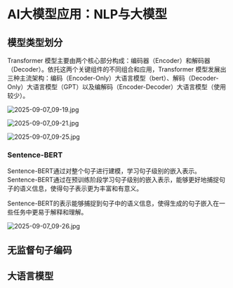 # AI大模型应用：NLP与大模型

## 模型类型划分

Transformer 模型主要由两个核心部分构成：编码器（Encoder）和解码器（Decoder）。依托这两个关键组件的不同组合和应用，Transformer 模型发展出三种主流架构：编码（Encoder-Only）大语言模型（bert）、解码（Decoder-Only）大语言模型（GPT）以及编解码（Encoder-Decoder）大语言模型（使用较少）。

![2025-09-07_09-19.jpg](https://cdn.jsdelivr.net/gh/zilong-ding/note-gen-image-sync@main/918929aa-7452-4809-a078-89867b9d4537.jpeg)

![2025-09-07_09-21.jpg](https://cdn.jsdelivr.net/gh/zilong-ding/note-gen-image-sync@main/aa36cdb6-9c76-4eff-859f-440a88621a83.jpeg)

![2025-09-07_09-25.jpg](https://cdn.jsdelivr.net/gh/zilong-ding/note-gen-image-sync@main/9a0eb787-2da2-47fa-b164-db61d4b40ba7.jpeg)

### Sentence-BERT

Sentence-BERT通过对整个句子进行建模，学习句子级别的嵌入表示。Sentence-BERT通过在预训练阶段学习句子级别的嵌入表示，能够更好地捕捉句子的语义信息，使得句子表示更为丰富和有意义。

Sentence-BERT的表示能够捕捉到句子中的语义信息，使得生成的句子嵌入在一些任务中更易于解释和理解。

![2025-09-07_09-26.jpg](https://cdn.jsdelivr.net/gh/zilong-ding/note-gen-image-sync@main/57b871fe-3a0f-4df9-bf77-ed8a9bd9a779.jpeg)

## 无监督句子编码

## 大语言模型
